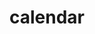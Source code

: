 # calendar

<link rel="stylesheet" href="css/calendar.css">
<script src="js/calendar.js"></script>

<calendar month="1" day="25" year="1971"></calendar>
